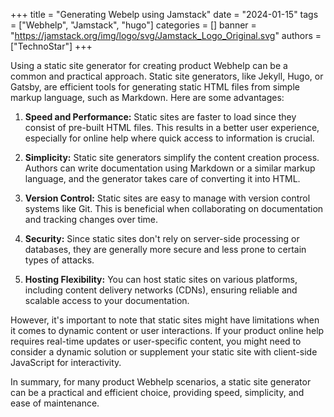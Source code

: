 +++
title = "Generating Webelp using Jamstack"
date = "2024-01-15"
tags = ["Webhelp", "Jamstack", "hugo"]
categories = []
banner = "https://jamstack.org/img/logo/svg/Jamstack_Logo_Original.svg"
authors = ["TechnoStar"]
+++

Using a static site generator for creating product Webhelp can be a common and practical approach. Static site generators, like Jekyll, Hugo, or Gatsby, are efficient tools for generating static HTML files from simple markup language, such as Markdown. Here are some advantages:

1. **Speed and Performance:** Static sites are faster to load since they consist of pre-built HTML files. This results in a better user experience, especially for online help where quick access to information is crucial.

2. **Simplicity:** Static site generators simplify the content creation process. Authors can write documentation using Markdown or a similar markup language, and the generator takes care of converting it into HTML.

3. **Version Control:** Static sites are easy to manage with version control systems like Git. This is beneficial when collaborating on documentation and tracking changes over time.

4. **Security:** Since static sites don't rely on server-side processing or databases, they are generally more secure and less prone to certain types of attacks.

5. **Hosting Flexibility:** You can host static sites on various platforms, including content delivery networks (CDNs), ensuring reliable and scalable access to your documentation.

However, it's important to note that static sites might have limitations when it comes to dynamic content or user interactions. If your product online help requires real-time updates or user-specific content, you might need to consider a dynamic solution or supplement your static site with client-side JavaScript for interactivity.

In summary, for many product Webhelp scenarios, a static site generator can be a practical and efficient choice, providing speed, simplicity, and ease of maintenance.
